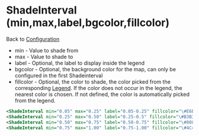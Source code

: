 ShadeInterval (min,max,label,bgcolor,fillcolor)
===============================================

Back to [Configuration](./Configuration.md)

-   min - Value to shade from
-   max - Value to shade to
-   label - Optional, the label to display inside the legend
-   bgcolor - Optional, the background color for the map, can only be
    configured in the first Shadeinterval
-   fillcolor - Optional, the color to shade, the color picked from the
    corresponding [Legend](Legend.md). If the color does not occur in the
    legend, the nearest color is chosen. If not defined, the color is
    automatically picked from the legend.

```xml
<ShadeInterval min="0.05" max="0.25" label="0.05-0.25" fillcolor="\#E6E6FF"/>
<ShadeInterval min="0.25" max="0.50" label="0.25-0.5" fillcolor="\#B3B3FF"/>
<ShadeInterval min="0.50" max="0.75" label="0.50-0.75" fillcolor="\#8080FF"/>
<ShadeInterval min="0.75" max="1.00" label="0.75-1.00" fillcolor="\#4C4CFF"/>
```
